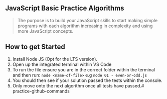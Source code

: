 ## JavaScript Basic Practice Algorithms

> The purpose is to build your JavaScript skills to start making simple programs with each algorithm increasing in complexity and using more JavaScript concepts.

## How to get Started

1. Install Node JS (Opt for the LTS version).
2. Open up the integrated terminal within VS Code
3. To run the file ensure you are in the correct folder within the terminal
and then run:
    `node <name-of-file>` 
    e.g `node 01 - even-or-odd.js`
4. You should then see if your solution passed the tests within the console.
5. Only move onto the next algorithm once all tests have passed.# practice-github-commands
